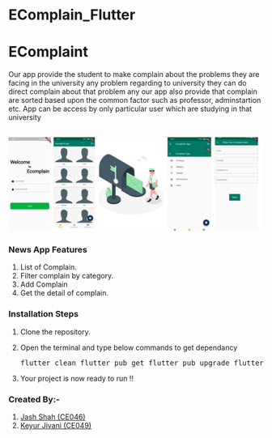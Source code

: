 # EComplain_Flutter
# EComplaint
Our app provide the student to make complain about the problems they are facing in the university any problem regarding to university they can do direct complain about that problem any our app also provide that complain are sorted based upon the common factor such as professor, adminstartion etc. App can be access by only particular user which are studying in that university
<br><br>

<img src="project readme.jpg" >
<br>



### News App Features
  1) List of Complain.
  2) Filter complain by category.
  3) Add Complain
  4) Get the detail of complain.

### Installation Steps
  1) Clone the repository.
  2) Open the terminal and type below commands to get dependancy
    <pre>
      flutter clean 
      flutter pub get 
      flutter pub upgrade 
      flutter run
    </pre>
  
  3) Your project is now ready to run !!

### Created By:-
1) [Jash Shah (CE046)](https://github.com/Jash-007)
2) [Keyur Jivani (CE049)](https://github.com/keyur1149)

